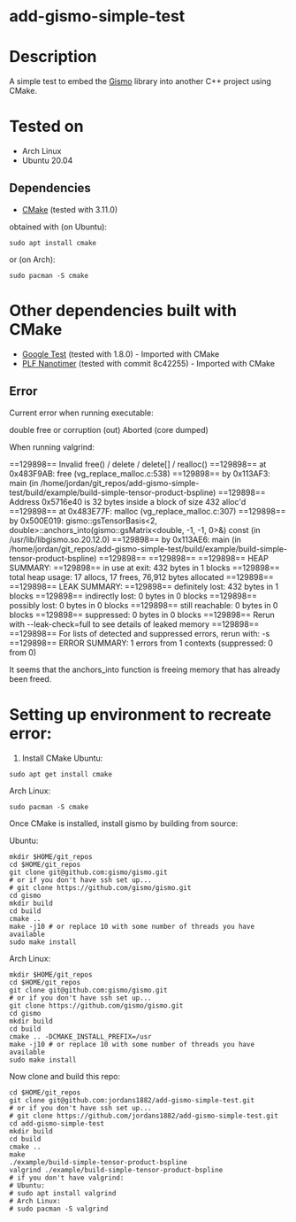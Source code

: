 # add-gismo-simple-test

# Description
A simple test to embed the [Gismo](https://gismo.github.io/index.html) library into another C++ project using CMake.

# Tested on
- Arch Linux
- Ubuntu 20.04

## Dependencies
- [CMake](https://cmake.org) (tested with 3.11.0)

obtained with (on Ubuntu):
```
sudo apt install cmake
```

or (on Arch):
```
sudo pacman -S cmake
```

# Other dependencies built with CMake
- [Google Test](https://github.com/google/googletest) (tested with 1.8.0) - Imported with CMake
- [PLF Nanotimer](https://github.com/mattreecebentley/plf_nanotimer) (tested with commit 8c42255) - Imported with CMake

## Error

Current error when running executable:

double free or corruption (out)
Aborted (core dumped)

When running valgrind:

==129898== Invalid free() / delete / delete[] / realloc()
==129898==    at 0x483F9AB: free (vg_replace_malloc.c:538)
==129898==    by 0x113AF3: main (in /home/jordan/git_repos/add-gismo-simple-test/build/example/build-simple-tensor-product-bspline)
==129898==  Address 0x5716e40 is 32 bytes inside a block of size 432 alloc'd
==129898==    at 0x483E77F: malloc (vg_replace_malloc.c:307)
==129898==    by 0x500E019: gismo::gsTensorBasis<2, double>::anchors_into(gismo::gsMatrix<double, -1, -1, 0>&) const (in /usr/lib/libgismo.so.20.12.0)
==129898==    by 0x113AE6: main (in /home/jordan/git_repos/add-gismo-simple-test/build/example/build-simple-tensor-product-bspline)
==129898== 
==129898== 
==129898== HEAP SUMMARY:
==129898==     in use at exit: 432 bytes in 1 blocks
==129898==   total heap usage: 17 allocs, 17 frees, 76,912 bytes allocated
==129898== 
==129898== LEAK SUMMARY:
==129898==    definitely lost: 432 bytes in 1 blocks
==129898==    indirectly lost: 0 bytes in 0 blocks
==129898==      possibly lost: 0 bytes in 0 blocks
==129898==    still reachable: 0 bytes in 0 blocks
==129898==         suppressed: 0 bytes in 0 blocks
==129898== Rerun with --leak-check=full to see details of leaked memory
==129898== 
==129898== For lists of detected and suppressed errors, rerun with: -s
==129898== ERROR SUMMARY: 1 errors from 1 contexts (suppressed: 0 from 0)

It seems that the anchors_into function is freeing memory that has already been freed.

# Setting up environment to recreate error:
1. Install CMake
Ubuntu:
```
sudo apt get install cmake
```

Arch Linux:
```
sudo pacman -S cmake
```

Once CMake is installed, install gismo by building from source:

Ubuntu:
```
mkdir $HOME/git_repos
cd $HOME/git_repos
git clone git@github.com:gismo/gismo.git
# or if you don't have ssh set up...
# git clone https://github.com/gismo/gismo.git
cd gismo
mkdir build
cd build
cmake ..
make -j10 # or replace 10 with some number of threads you have available
sudo make install
```

Arch Linux:
```
mkdir $HOME/git_repos
cd $HOME/git_repos
git clone git@github.com:gismo/gismo.git
# or if you don't have ssh set up...
git clone https://github.com/gismo/gismo.git
cd gismo
mkdir build
cd build
cmake .. -DCMAKE_INSTALL_PREFIX=/usr
make -j10 # or replace 10 with some number of threads you have available
sudo make install
```

Now clone and build this repo:

```
cd $HOME/git_repos
git clone git@github.com:jordans1882/add-gismo-simple-test.git
# or if you don't have ssh set up...
# git clone https://github.com/jordans1882/add-gismo-simple-test.git
cd add-gismo-simple-test
mkdir build
cd build
cmake ..
make
./example/build-simple-tensor-product-bspline
valgrind ./example/build-simple-tensor-product-bspline
# if you don't have valgrind:
# Ubuntu:
# sudo apt install valgrind
# Arch Linux:
# sudo pacman -S valgrind
```
